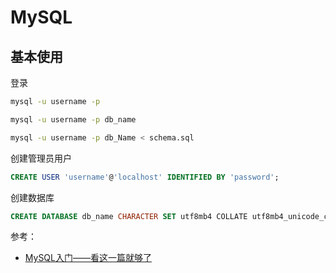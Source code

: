 # MySQL

## 基本使用

登录

```Bash
mysql -u username -p
```

```Bash
mysql -u username -p db_name
```

```Bash
mysql -u username -p db_Name < schema.sql
```

创建管理员用户

```SQL
CREATE USER 'username'@'localhost' IDENTIFIED BY 'password';
```

创建数据库

```SQL
CREATE DATABASE db_name CHARACTER SET utf8mb4 COLLATE utf8mb4_unicode_ci;
```

参考：

+ [MySQL入门——看这一篇就够了](https://zhuanlan.zhihu.com/p/22893582)
